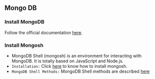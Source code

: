 ## Mongo DB


### Install MongoDB
Follow the official documentation [here](https://www.mongodb.com/docs/manual/installation/).

### Install Mongosh
- MongoDB Shell (mongosh) is an environment for interacting with MongoDB. It is totally based on JavaScript and Node.js.
- `Installation:` Click [here](https://www.mongodb.com/docs/mongodb-shell/install/#std-label-mdb-shell-install) to know how to install mongosh.
- `MongoDB Shell Methods:` MongoDB Shell methods are described [here](https://www.mongodb.com/docs/mongodb-shell/reference/methods/)